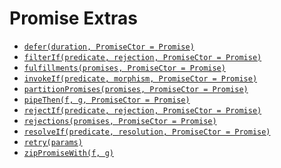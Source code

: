 # Promise Extras

* [`defer(duration, PromiseCtor = Promise)`][defer]
* [`filterIf(predicate, rejection, PromiseCtor = Promise)`][filterIf]
* [`fulfillments(promises, PromiseCtor = Promise)`][fulfillments]
* [`invokeIf(predicate, morphism, PromiseCtor = Promise)`][invokeIf]
* [`partitionPromises(promises, PromiseCtor = Promise)`][partitionPromises]
* [`pipeThen(f, g, PromiseCtor = Promise)`][pipeThen]
* [`rejectIf(predicate, rejection, PromiseCtor = Promise)`][rejectIf]
* [`rejections(promises, PromiseCtor = Promise)`][rejections]
* [`resolveIf(predicate, resolution, PromiseCtor = Promise)`][resolveIf]
* [`retry(params)`][retry]
* [`zipPromiseWith(f, g)`][zipPromiseWith]

[defer]: ./defer.md
[filterIf]: ./filterIf.md
[fulfillments]: ./fulfillments.md
[invokeIf]: ./invokeIf.md
[partitionPromises]: ./partitionPromises.md
[pipeThen]: ./pipeThen.md
[rejectIf]: ./rejectIf.md
[rejections]: ./rejections.md
[resolveIf]: ./resolveIf.md
[retry]: ./retry.md
[zipPromiseWith]: ./zipPromiseWith.md
